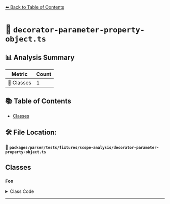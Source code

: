[⬅️ Back to Table of Contents](../../../../../index.md)

# 📄 `decorator-parameter-property-object.ts`

## 📊 Analysis Summary

| Metric | Count |
|--------|-------|
| 🧱 Classes | 1 |

## 📚 Table of Contents

- [Classes](#classes)

## 🛠️ File Location:
📂 **`packages/parser/tests/fixtures/scope-analysis/decorator-parameter-property-object.ts`**

## Classes

### `Foo`

<details><summary>Class Code</summary>

```ts
export default class Foo {
  constructor(@Dec {}: any) {}
}
```
</details>


---